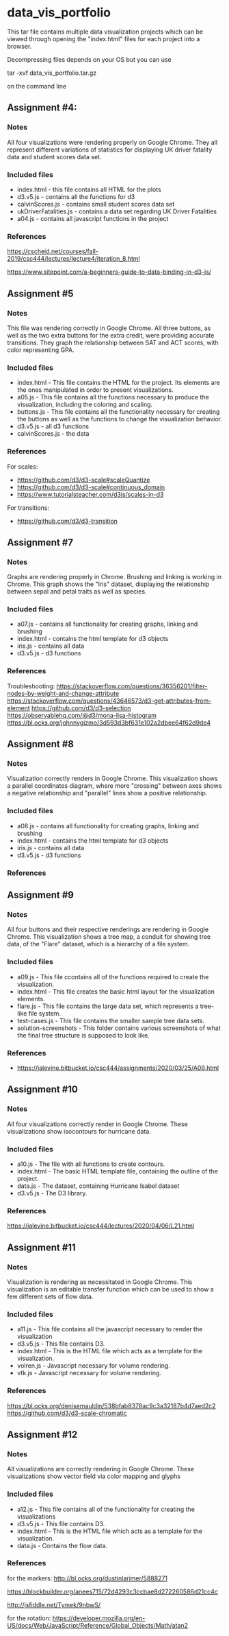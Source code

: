 # data_vis_portfolio
This tar file contains multiple data visualization projects which can be viewed through opening the "index.html" files for each project into a browser. 

Decompressing files depends on your OS but you can use

tar -xvf data_vis_portfolio.tar.gz

on the command line

## Assignment #4: 
### Notes
All four visualizations were rendering properly on Google Chrome. They all represent different variations of statistics for displaying UK driver fatality data and student scores data set. 

### Included files

* index.html - this file contains all HTML for the plots
* d3.v5.js - contains all the functions for d3
* calvinScores.js - contains small student scores data set
* ukDriverFatalities.js - contains a data set regarding UK Driver Fatalities
* a04.js - contains all javascript functions in the project

### References
https://cscheid.net/courses/fall-2019/csc444/lectures/lecture4/iteration_8.html

https://www.sitepoint.com/a-beginners-guide-to-data-binding-in-d3-js/


## Assignment #5
### Notes
This file was rendering correctly in Google Chrome. All three buttons, as 
well as the two extra buttons for the extra credit, were providing accurate
transitions. They graph the relationship between SAT and ACT scores, with color representing GPA. 


### Included files

* index.html - This file contains the HTML for the project. Its elements
are the ones manipulated in order to present visualizations. 
* a05.js - This file contains all the functions necessary to produce the 
visualization, including the coloring and scaling. 
* buttons.js - This file contains all the functionality necessary for 
creating the buttons as well as the functions to change the visualization
behavior. 
* d3.v5.js - all d3 functions
* calvinScores.js - the data 


### References
For scales: 
- https://github.com/d3/d3-scale#scaleQuantize
- https://github.com/d3/d3-scale#continuous_domain
- https://www.tutorialsteacher.com/d3js/scales-in-d3

For transitions:
- https://github.com/d3/d3-transition


## Assignment #7

### Notes
Graphs are rendering properly in Chrome. Brushing and linking is working in Chrome. This graph shows the "Iris" dataset, displaying the relationship between sepal and petal traits as well as species.  


### Included files

* a07.js - contains all functionality for creating graphs, linking and brushing
* index.html - contains the html template for d3 objects
* iris.js - contains all data
* d3.v5.js - d3 functions


### References
Troubleshooting:
https://stackoverflow.com/questions/36356201/filter-nodes-by-weight-and-change-attribute
https://stackoverflow.com/questions/43646573/d3-get-attributes-from-element
https://github.com/d3/d3-selection
https://observablehq.com/@d3/mona-lisa-histogram
https://bl.ocks.org/johnnygizmo/3d593d3bf631e102a2dbee64f62d9de4

## Assignment #8
### Notes
Visualization correctly renders in Google Chrome. This visualization shows a parallel coordinates diagram, where more "crossing" between axes shows a negative relationship and "parallel" lines show a positive relationship.


### Included files

* a08.js - contains all functionality for creating graphs, linking and brushing
* index.html - contains the html template for d3 objects
* iris.js - contains all data
* d3.v5.js - d3 functions

### References

## Assignment #9

### Notes
All four buttons and their respective renderings are rendering in Google Chrome. This visualization shows a tree map, a conduit for showing tree data, of the "Flare" dataset, which is a hierarchy of a file system.


### Included files

* a09.js - This file ccontains all of the functions required to create the visualization.
* index.html - This file creates the basic html layout for the visualization elements.
* flare.js - This file contains the large data set, which represents a tree-like file system.
* test-cases.js - This file contains the smaller sample tree data sets.
* solution-screenshots - This folder contains various screenshots of what the final tree structure is supposed to look like.


### References
* https://jalevine.bitbucket.io/csc444/assignments/2020/03/25/A09.html

## Assignment #10

### Notes
All four visualizations correctly render in Google Chrome. These visualizations show isocontours for hurricane data. 


### Included files
* a10.js - The file with all functions to create contours.
* index.html - The basic HTML template file, containing the outline of the project.
* data.js - The dataset, containing Hurricane Isabel dataset
* d3.v5.js - The D3 library.


### References
https://jalevine.bitbucket.io/csc444/lectures/2020/04/06/L21.html


## Assignment #11

### Notes
Visualization is rendering as necessitated in Google Chrome. This visualization is an editable transfer function which can be used to show a few different sets of flow data. 


### Included files

* a11.js - This file contains all the javascript necessary to render the visualization
* d3.v5.js - This file contains D3.
* index.html - This is the HTML file which acts as a template for the visualization.
* volren.js - Javascript necessary for volume rendering.
* vtk.js - Javascript necessary for volume rendering.


### References
https://bl.ocks.org/denisemauldin/538bfab8378ac9c3a32187b4d7aed2c2
https://github.com/d3/d3-scale-chromatic

## Assignment #12
### Notes
All visualizations are correctly rendering in Google Chrome. These visualizations show vector field via color mapping and glyphs


### Included files

* a12.js - This file contains all of the functionality for creating the visualizations
* d3.v5.js - This file contains D3.
* index.html - This is the HTML file which acts as a template for the visualization.
* data.js - Contains the flow data.


### References
for the markers:
http://bl.ocks.org/dustinlarimer/5888271

https://blockbuilder.org/anees715/72d4293c3ccbae8d272260586d21cc4c

http://jsfiddle.net/Tymek/9nbwS/

for the rotation:
https://developer.mozilla.org/en-US/docs/Web/JavaScript/Reference/Global_Objects/Math/atan2
